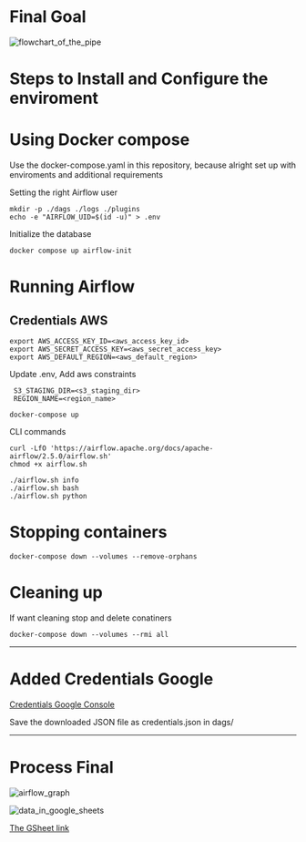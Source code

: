 # Final Goal
![flowchart_of_the_pipe](https://docs.google.com/uc?id=1PjAHf-yNlwsnR1Wqt4l7vj3MeVgZ-bCM)

# Steps to Install and Configure the enviroment

# Using Docker compose

Use the docker-compose.yaml in this repository, because alright set up with enviroments and additional requirements

Setting the right Airflow user
~~~shell
mkdir -p ./dags ./logs ./plugins
echo -e "AIRFLOW_UID=$(id -u)" > .env
~~~

Initialize the database
~~~shell
docker compose up airflow-init
~~~
# Running Airflow

## Credentials AWS
~~~shell
export AWS_ACCESS_KEY_ID=<aws_access_key_id>
export AWS_SECRET_ACCESS_KEY=<aws_secret_access_key>
export AWS_DEFAULT_REGION=<aws_default_region> 
~~~

Update .env, Add aws constraints
~~~
 S3_STAGING_DIR=<s3_staging_dir>
 REGION_NAME=<region_name>
~~~

~~~shell
docker-compose up
~~~

CLI commands
~~~shell
curl -LfO 'https://airflow.apache.org/docs/apache-airflow/2.5.0/airflow.sh'
chmod +x airflow.sh
~~~

~~~shell
./airflow.sh info
./airflow.sh bash
./airflow.sh python
~~~

# Stopping containers

~~~shell
docker-compose down --volumes --remove-orphans
~~~

# Cleaning up

If want cleaning stop and delete conatiners 
~~~shell
docker-compose down --volumes --rmi all
~~~

---

# Added Credentials Google
[Credentials Google Console](https://console.cloud.google.com/apis/credentials?hl=pt-br&project=<PROJECT_NAME>)

Save the downloaded JSON file as credentials.json in dags/

---

# Process Final

![airflow_graph](https://docs.google.com/uc?id=1HqDIUJB2LvkB4ux6ViFxwrlbpoyvX13F)

![data_in_google_sheets](https://docs.google.com/uc?id=1QoY_uKBcsEdXxsD9p4WEQ20BPCnIYweq)

[The GSheet link](https://docs.google.com/spreadsheets/d/1g7PgVQqFSXcZhySLQahgA0Cz9AvMFVN71RF3F7z1SRk/edit#gid=1762004493)

